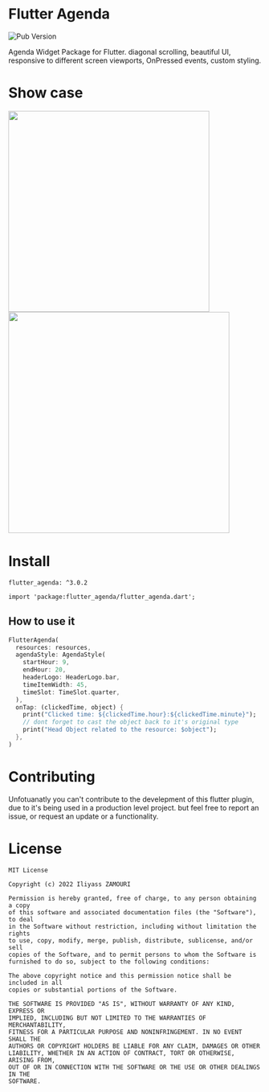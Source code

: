 # Flutter Agenda

![Pub Version](https://img.shields.io/pub/v/flutter_agenda?label=Flutter%20Agenda&logo=flutter)

Agenda Widget Package for Flutter. diagonal scrolling, beautiful UI, responsive to different screen viewports, OnPressed events, custom styling.

# Show case

<img src="https://raw.githubusercontent.com/iliyass-zamouri/flutter_agenda/main/images/flutter_agenda.png" width="400" />
<img src="https://raw.githubusercontent.com/iliyass-zamouri/flutter_agenda/main/images/flutter_agenda.gif" height="440" />  

# Install

```
flutter_agenda: ^3.0.2
```


```
import 'package:flutter_agenda/flutter_agenda.dart';
```

## How to use it

```dart
FlutterAgenda(
  resources: resources,
  agendaStyle: AgendaStyle(
    startHour: 9,
    endHour: 20,
    headerLogo: HeaderLogo.bar,
    timeItemWidth: 45,
    timeSlot: TimeSlot.quarter,
  ),
  onTap: (clickedTime, object) {
    print("Clicked time: ${clickedTime.hour}:${clickedTime.minute}");
    // dont forget to cast the object back to it's original type
    print("Head Object related to the resource: $object");
  },
)

```

# Contributing

Unfotuanatly you can't contribute to the develepment of this flutter plugin, 
due to it's being used in a production level project. but feel free to report an issue,
or request an update or a functionality.

# License

```
MIT License

Copyright (c) 2022 Iliyass ZAMOURI

Permission is hereby granted, free of charge, to any person obtaining a copy
of this software and associated documentation files (the "Software"), to deal
in the Software without restriction, including without limitation the rights
to use, copy, modify, merge, publish, distribute, sublicense, and/or sell
copies of the Software, and to permit persons to whom the Software is
furnished to do so, subject to the following conditions:

The above copyright notice and this permission notice shall be included in all
copies or substantial portions of the Software.

THE SOFTWARE IS PROVIDED "AS IS", WITHOUT WARRANTY OF ANY KIND, EXPRESS OR
IMPLIED, INCLUDING BUT NOT LIMITED TO THE WARRANTIES OF MERCHANTABILITY,
FITNESS FOR A PARTICULAR PURPOSE AND NONINFRINGEMENT. IN NO EVENT SHALL THE
AUTHORS OR COPYRIGHT HOLDERS BE LIABLE FOR ANY CLAIM, DAMAGES OR OTHER
LIABILITY, WHETHER IN AN ACTION OF CONTRACT, TORT OR OTHERWISE, ARISING FROM,
OUT OF OR IN CONNECTION WITH THE SOFTWARE OR THE USE OR OTHER DEALINGS IN THE
SOFTWARE.
```

